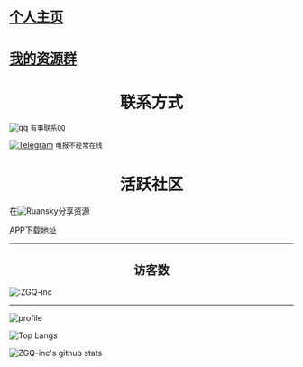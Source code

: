 # [`个人主页`](https://zgq-inc.github.io/homepage/)

# [`我的资源群`](https://zgq-inc.github.io/transit-groups/)

<h1 align="center">联系方式</h1>

<a>![qq](https://img.shields.io/badge/QQ-3527294490-blue)</a> `有事联系QQ`

<a href="https://t.me/ZGQInc">![Telegram](https://img.shields.io/badge/Telegram-@ZGQinc-666666?style=for-the-badge&logo=Telegram&logoColor=4d4d4d&labelColor=000000)</a> `电报不经常在线`

<h1 align="center">活跃社区</h1>

在<a>![Ruansky](https://img.shields.io/badge/-软天空-blue)</a>分享资源

[APP下载地址](http://imtt.dd.qq.com/16891/apk/053D5936E7F1A25D91B538B3313F67F1.apk?fsname=软天空.apk)

<!--
https://sj.qq.com/myapp/detail.htm?apkName=com.rtk.app
-->

***

<h2 align="center">访客数</h2>

![:ZGQ-inc](https://count.getloli.com/get/@ZGQ-inc?theme=rule34)

***

![profile](https://github-profile-trophy.vercel.app/?username=ZGQ-inc&margin-w=28)

![Top Langs](https://github-readme-stats.vercel.app/api/top-langs/?username=ZGQ-inc)

![ZGQ-inc's github stats](https://github-readme-stats.vercel.app/api?username=ZGQ-inc&show_icons=true&count_private=true&line_height=40)
